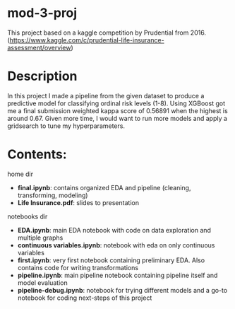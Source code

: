 # mod-3-proj
This project based on a kaggle competition by Prudential from 2016. (https://www.kaggle.com/c/prudential-life-insurance-assessment/overview)

# Description
In this project I made a pipeline from the given dataset to produce a predictive model for classifying ordinal risk levels (1-8). Using XGBoost got me a final submission weighted kappa score of 0.56891 when the highest is around 0.67. Given more time, I would want to run more models and apply a gridsearch to tune my hyperparameters.


# Contents:
home dir
  - <b>final.ipynb</b>: contains organized EDA and pipeline (cleaning, transforming, modeling)
  - <b>Life Insurance.pdf</b>: slides to presentation
  
notebooks dir
  - <b>EDA.ipynb</b>: main EDA notebook with code on data exploration and multiple graphs 
  - <b>continuous variables.ipynb</b>: notebook with eda on only continuous variables
  - <b>first.ipynb</b>: very first notebook containing preliminary EDA. Also contains code for writing transformations
  - <b>pipeline.ipynb</b>: main pipeline notebook containing pipeline itself and model evaluation
  - <b>pipeline-debug.ipynb</b>: notebook for trying different models and a go-to notebook for coding next-steps of this project
